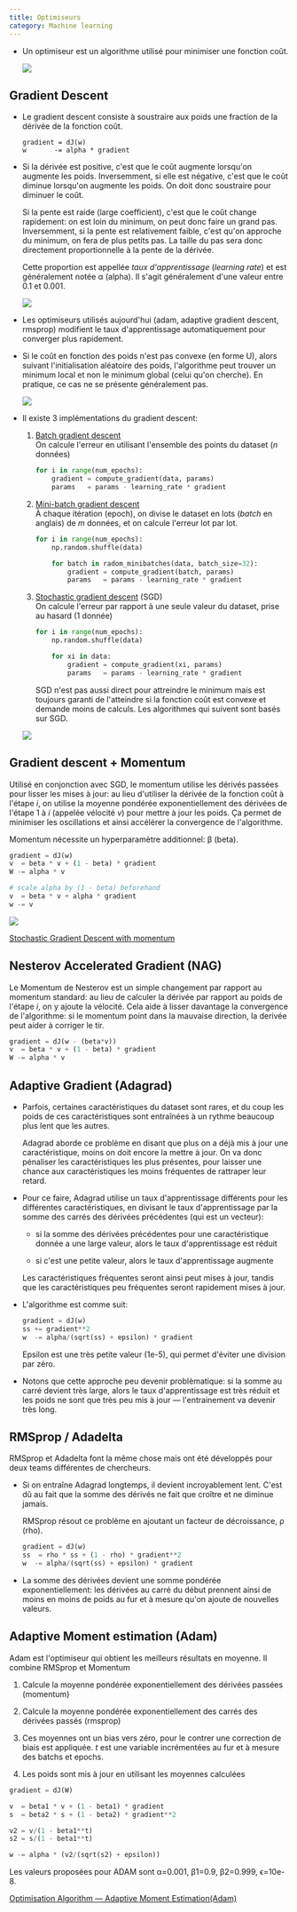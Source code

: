 ```yaml
---
title: Optimiseurs
category: Machine learning
---
```


* Un optimiseur est un algorithme utilisé pour minimiser une fonction coût.

  ![](https://i.imgur.com/Zui9aVw.gif)

## Gradient Descent

* Le gradient descent consiste à soustraire aux poids une fraction de la dérivée de la fonction coût.

  ```
  gradient = dJ(w)
  w       -= alpha * gradient
  ```

* Si la dérivée est positive, c'est que le coût augmente lorsqu'on augmente les poids. Inversemment, si elle est négative, c'est que le coût diminue lorsqu'on augmente les poids. On doit donc soustraire pour diminuer le coût.

  Si la pente est raide (large coefficient), c'est que le coût change rapidement: on est loin du minimum, on peut donc faire un grand pas. Inversemment, si la pente est relativement faible, c'est qu'on approche du minimum, on fera de plus petits pas. La taille du pas sera donc directement proportionnelle à la pente de la dérivée. 

  Cette proportion est appellée *taux d'apprentissage* (*learning rate*) et est généralement notée &alpha; (alpha). Il s'agit généralement d'une valeur entre 0.1 et 0.001.

   ![](https://i.imgur.com/nRIH90u.png)

* Les optimiseurs utilisés aujourd'hui (adam, adaptive gradient descent, rmsprop) modifient le taux d'apprentissage automatiquement pour converger plus rapidement.

* Si le coût en fonction des poids n'est pas convexe (en forme U), alors suivant l'initialisation aléatoire des poids, l'algorithme peut trouver un minimum  local et non le minimum global (celui qu'on cherche). En pratique, ce cas ne se présente généralement pas.

  ![](https://i.imgur.com/TwUjhXL.png)

* Il existe 3 implémentations du gradient descent:

  1. <ins>Batch gradient descent</ins>  
     On calcule l'erreur en utilisant l'ensemble des points du dataset (*n* données)

     ``` python
     for i in range(num_epochs):
         gradient = compute_gradient(data, params)
         params   = params - learning_rate * gradient
     ```

  2. <ins>Mini-batch gradient descent</ins>  
     À chaque itération (epoch), on divise le dataset en lots (*batch* en anglais) de *m* données, et on calcule l'erreur lot par lot.

     ``` python
     for i in range(num_epochs):
         np.random.shuffle(data)

         for batch in radom_minibatches(data, batch_size=32):
             gradient = compute_gradient(batch, params)
             params   = params - learning_rate * gradient
     ```

  3. <ins>Stochastic gradient descent</ins> (SGD)  
     On calcule l'erreur par rapport à une seule valeur du dataset, prise au hasard (1 donnée)

     ``` python
     for i in range(num_epochs):
         np.random.shuffle(data)

         for xi in data:
             gradient = compute_gradient(xi, params)
             params   = params - learning_rate * gradient
     ```

     SGD n'est pas aussi direct pour attreindre le minimum mais est toujours garanti de l'atteindre si la fonction coût est convexe et demande moins de calculs. Les algorithmes qui suivent sont basés sur SGD.

  ![](https://i.imgur.com/iYoSV2s.png)

## Gradient descent + Momentum

Utilisé en conjonction avec SGD, le momentum utilise les dérivés passées pour lisser les mises à jour: au lieu d'utiliser la dérivée de la fonction coût à l'étape *i*, on utilise la moyenne pondérée exponentiellement des dérivées de l'étape 1 à *i* (appelée vélocité *v*) pour mettre à jour les poids. Ça permet de minimiser les oscillations et ainsi accélérer la convergence de l'algorithme.

Momentum nécessite un hyperparamètre additionnel: &beta; (beta).

``` python
gradient = dJ(w)
v  = beta * v + (1 - beta) * gradient
W -= alpha * v
```

``` python
# scale alpha by (1 - beta) beforehand
v  = beta * v + alpha * gradient
w -= v
```

![](https://i.imgur.com/1qhr80l.png)

[Stochastic Gradient Descent with momentum](https://towardsdatascience.com/stochastic-gradient-descent-with-momentum-a84097641a5d)

## Nesterov Accelerated Gradient (NAG)

Le Momentum de Nesterov est un simple changement par rapport au momentum standard: au lieu de calculer la dérivée par rapport au poids de l'étape *i*, on y ajoute la vélocité. Cela aide à lisser davantage la convergence de l'algorithme: si le momentum point dans la mauvaise direction, la derivée peut aider à corriger le tir.

``` python
gradient = dJ(w - (beta*v))
v  = beta * v + (1 - beta) * gradient
W -= alpha * v
```

## Adaptive Gradient (Adagrad)

* Parfois, certaines caractéristiques du dataset sont rares, et du coup les poids de ces caractéristiques sont entraînées à un rythme beaucoup plus lent que les autres.

  Adagrad aborde ce problème en disant que plus on a déjà mis à jour une caractéristique, moins on doit encore la mettre à jour. On va donc pénaliser les caractéristiques les plus présentes, pour laisser une chance aux caractéristiques les moins fréquentes de rattraper leur retard.

* Pour ce faire, Adagrad utilise un taux d'apprentissage différents pour les différentes caractéristiques, en divisant le taux d'apprentissage par la somme des carrés des dérivées précédentes (qui est un vecteur):

  * si la somme des dérivées précédentes pour une caractéristique donnée a une large valeur, alors le taux d'apprentissage est réduit

  * si c'est une petite valeur, alors le taux d'apprentissage augmente

  Les caractéristiques fréquentes seront ainsi peut mises à jour, tandis que les caractéristiques peu fréquentes seront rapidement mises à jour.

* L'algorithme est comme suit:

  ``` python
  gradient = dJ(w)
  ss += gradient**2
  w  -= alpha/(sqrt(ss) + epsilon) * gradient
  ```

  Epsilon est une très petite valeur (1e-5), qui permet d'éviter une division par zéro.

* Notons que cette approche peu devenir problèmatique: si la somme au carré devient très large, alors le taux d'apprentissage est très réduit et les poids ne sont que très peu mis à jour — l'entrainement va devenir très long.

## RMSprop / Adadelta

RMSprop et Adadelta font la même chose mais ont été développés pour deux teams différentes de chercheurs.

* Si on entraîne Adagrad longtemps, il devient incroyablement lent. C'est dû au fait que la somme des dérivés ne fait que croître et ne diminue jamais.

  RMSprop résout ce problème en ajoutant un facteur de décroissance, &rho; (rho).

  ``` python
  gradient = dJ(w)
  ss  = rho * ss + (1 - rho) * gradient**2
  w  -= alpha/(sqrt(ss) + epsilon) * gradient
  ```

* La somme des dérivées devient une somme pondérée exponentiellement: les dérivées au carré du début prennent ainsi de moins en moins de poids au fur et à mesure qu'on ajoute de nouvelles valeurs.

## Adaptive Moment estimation (Adam)

Adam est l'optimiseur qui obtient les meilleurs résultats en moyenne. Il combine RMSprop et Momentum

1. Calcule la moyenne pondérée exponentiellement des dérivées passées (momentum)

2. Calcule la moyenne pondérée exponentiellement des carrés des dérivées passés (rmsprop)

3. Ces moyennes ont un bias vers zéro, pour le contrer une correction de biais est appliquée. *t* est une variable incrémentées au fur et à mesure des batchs et epochs.

4. Les poids sont mis à jour en utilisant les moyennes calculées

``` python
gradient = dJ(W)

v  = beta1 * v + (1 - beta1) * gradient
s  = beta2 * s + (1 - beta2) * gradient**2

v2 = v/(1 - beta1**t)
s2 = s/(1 - beta1**t)

w -= alpha * (v2/(sqrt(s2) + epsilon))
```

Les valeurs proposées pour ADAM sont
α=0.001, β1=0.9, β2=0.999, ϵ=10e-8.  

[Optimisation Algorithm — Adaptive Moment Estimation(Adam)](https://towardsdatascience.com/optimisation-algorithm-adaptive-moment-estimation-adam-92144d75e232)